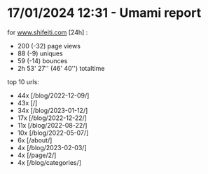 # 17/01/2024 12:31 - Umami report
for www.shifeiti.com [24h] :

 - 200 (-32) page views
 - 88 (-9) uniques
 - 59 (-14) bounces
 - 2h 53' 27'' (46' 40'') totaltime


top 10 urls:
 - 44x [/blog/2022-12-09/]
 - 43x [/]
 - 34x [/blog/2023-01-12/]
 - 17x [/blog/2022-12-22/]
 - 11x [/blog/2022-08-22/]
 - 10x [/blog/2022-05-07/]
 - 6x [/about/]
 - 4x [/blog/2023-02-03/]
 - 4x [/page/2/]
 - 4x [/blog/categories/]


